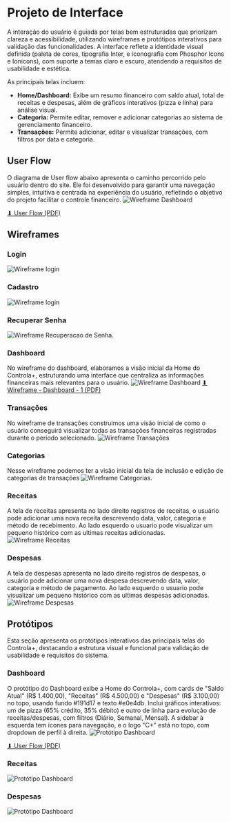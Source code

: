 
# Projeto de Interface

A interação do usuário é guiada por telas bem estruturadas que priorizam clareza e acessibilidade, utilizando wireframes e protótipos interativos para validação das funcionalidades. A interface reflete a identidade visual definida (paleta de cores, tipografia Inter, e iconografia com Phosphor Icons e Ionicons), com suporte a temas claro e escuro, atendendo a requisitos de usabilidade e estética.

As principais telas incluem:
- **Home/Dashboard:** Exibe um resumo financeiro com saldo atual, total de receitas e despesas, além de gráficos interativos (pizza e linha) para análise visual.
- **Categoria:** Permite editar, remover e adicionar categorias ao sistema de gerenciamento financeiro. 
- **Transações:** Permite adicionar, editar e visualizar transações, com filtros por data e categoria.

## User Flow

O diagrama de User flow abaixo apresenta o caminho percorrido pelo usuário dentro do site. Ele foi desenvolvido para garantir uma navegação simples, intuitiva e centrada na experiência do usuário, refletindo o objetivo do projeto facilitar o controle financeiro.
![Wireframe Dashboard](img/UserFlow.png)

[⬇ User Flow (PDF)](img/UserFlow.pdf)

## Wireframes

### Login
![Wireframe login](img/Login.png)
### Cadastro 
![Wireframe login](img/Cadastro.png)
### Recuperar Senha 
![Wireframe Recuperacao de Senha](img/Recuperar.png).

### Dashboard
No wireframe do dashboard, elaboramos a visão inicial da Home do Controla+, estruturando uma interface que centraliza as informações financeiras mais relevantes para o usuário.
![Wireframe Dashboard](img/wireframe-dashboard-1.jpg)
[⬇ Wireframe - Dashboard - 1 (PDF)](/img/wireframe-dashboard-1.pdf)

### Transações
No wireframe de transações construimos uma visão inicial de como o usuário conseguirá visualizar todas as transações financeiras registradas durante o período selecionado.
![Wireframe Transações](img/wireframe-transacoes.png)

### Categorias
Nesse wireframe podemos ter a visão inicial da tela de inclusão e edição de categorias de transações
![Wireframe Categorias](img/wireframe-categorias.jpg).

### Receitas
A tela de receitas apresenta no lado direito registros de receitas, o usuário pode adicionar uma nova receita descrevendo data, valor, categoria e método de recebimento. Ao lado esquerdo o usuario pode visualizar um pequeno histórico com as ultimas receitas adicionadas.
![Wireframe Receitas](img/Receitas.png)

### Despesas
A tela de despesas apresenta no lado direito registros de despesas, o usuário pode adicionar uma nova despesa descrevendo data, valor, categoria e método de pagamento. Ao lado esquerdo o usuario pode visualizar um pequeno histórico com as ultimas despesas adicionadas.
![Wireframe Despesas](img/Despesas.png)


## Protótipos
Esta seção apresenta os protótipos interativos das principais telas do Controla+, destacando a estrutura visual e funcional para validação de usabilidade e requisitos do sistema.

### Dashboard
O protótipo do Dashboard exibe a Home do Controla+, com cards de "Saldo Atual" (R$ 1.400,00), "Receitas" (R$ 4.500,00) e "Despesas" (R$ 3.100,00) no topo, usando fundo #191d17 e texto #e0e4db. 
Inclui gráficos interativos: um de pizza (65% crédito, 35% débito) e outro de linha para evolução de receitas/despesas, com filtros (Diário, Semanal, Mensal). A sidebar à esquerda tem ícones para navegação, e o logo "C+" está no topo, com dropdown de perfil à direita.
![Protótipo Dashboard](img/prototipo-dashboard.png)

[⬇ User Flow (PDF)](img/prototipo-dashboard.pdf)


### Receitas

![Protótipo Dashboard](img/Receitas.p.png)


### Despesas

![Protótipo Dashboard](img/Despesas.p.png)

